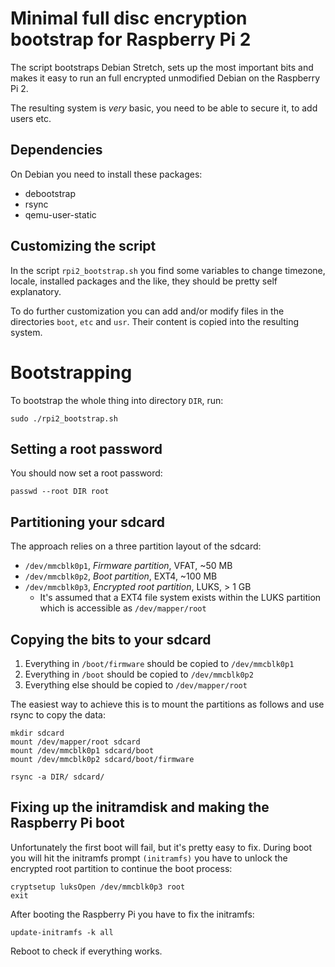 # Minimal full disc encryption bootstrap for Raspberry Pi 2

The script bootstraps Debian Stretch, sets up the most important bits and makes
it easy to run an full encrypted unmodified Debian on the Raspberry Pi 2.

The resulting system is *very* basic, you need to be able to secure it, to add 
users etc.


## Dependencies

On Debian you need to install these packages:

* debootstrap
* rsync
* qemu-user-static


## Customizing the script

In the script `rpi2_bootstrap.sh` you find some variables to change timezone,
locale, installed packages and the like, they should be pretty self explanatory.

To do further customization you can add and/or modify files in the directories
`boot`, `etc` and `usr`. Their content is copied into the resulting system.


# Bootstrapping

To bootstrap the whole thing into directory `DIR`, run:

```
sudo ./rpi2_bootstrap.sh
```


## Setting a root password

You should now set a root password:

`passwd --root DIR root`


## Partitioning your sdcard

The approach relies on a three partition layout of the sdcard:

* `/dev/mmcblk0p1`, *Firmware partition*, VFAT, ~50 MB
* `/dev/mmcblk0p2`, *Boot partition*, EXT4, ~100 MB
* `/dev/mmcblk0p3`, *Encrypted root partition*, LUKS, > 1 GB
  - It's assumed that a EXT4 file system exists within the LUKS partition which
    is accessible as `/dev/mapper/root`


## Copying the bits to your sdcard

1. Everything in `/boot/firmware` should be copied to `/dev/mmcblk0p1`
2. Everything in `/boot` should be copied to `/dev/mmcblk0p2`
3. Everything else should be copied to `/dev/mapper/root`

The easiest way to achieve this is to mount the partitions as follows and use
rsync to copy the data:

```
mkdir sdcard
mount /dev/mapper/root sdcard
mount /dev/mmcblk0p1 sdcard/boot
mount /dev/mmcblk0p2 sdcard/boot/firmware

rsync -a DIR/ sdcard/
```


## Fixing up the initramdisk and making the Raspberry Pi boot

Unfortunately the first boot will fail, but it's pretty easy to fix. During
boot you will hit the initramfs prompt `(initramfs)` you have to unlock the
encrypted root partition to continue the boot process:

```
cryptsetup luksOpen /dev/mmcblk0p3 root
exit
```

After booting the Raspberry Pi you have to fix the initramfs:

`update-initramfs -k all`

Reboot to check if everything works.
